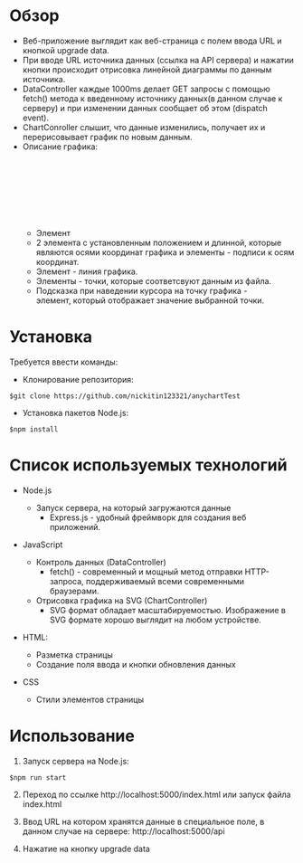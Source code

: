 # Обзор

- Веб-приложение выглядит как веб-страница с полем ввода URL и кнопкой upgrade data.
- При вводе URL источника данных (ссылка на API сервера) и нажатии кнопки происходит отрисовка линейной диаграммы по данным источника.
- DataController каждые 1000ms делает GET запросы с помощью fetch() метода к введенному источнику данных(в данном случае к серверу) и при изменении данных сообщает об этом (dispatch event).
- ChartConroller слышит, что данные изменились, получает их и перерисовывает график по новым данным.
- Описание графика:
  - Элемент <SVG> - контейнер, в который помещается график.
  - 2 элемента <line> с установленным положением и длинной, которые являются осями координат графика и элементы <text> - подписи к осям координат.
  - Элемент <path> - линия графика.
  - Элементы <circle> - точки, которые соответсвуют данным из файла.
  - Подсказка при наведении курсора на точку графика - <div> элемент, который отображает значение выбранной точки.

# Установка

Требуется ввести команды:

- Клонирование репозитория:

```
$git clone https://github.com/nickitin123321/anychartTest
```

- Установка пакетов Node.js:

```
$npm install
```

# Список используемых технологий

- Node.js

  - Запуск сервера, на который загружаются данные
    - Express.js - удобный фреймворк для создания веб приложений.

- JavaScript

  - Контроль данных (DataController)
    - fetch() - современный и мощный метод отправки HTTP-запроса, поддерживаемый всеми современными браузерами.
  - Отрисовка графика на SVG (ChartController)
    - SVG формат обладает масштабируемостью. Изображение в SVG формате хорошо выглядит на любом устройстве.

- HTML:

  - Разметка страницы
  - Создание поля ввода и кнопки обновления данных

- CSS
  - Cтили элементов страницы

# Использование

1. Запуск сервера на Node.js:

```
$npm run start
```

2. Переход по ссылке http://localhost:5000/index.html или запуск файла index.html

3. Ввод URL на котором хранятся данные в специальное поле, в данном случае на сервере: http://localhost:5000/api

4. Нажатие на кнопку upgrade data
